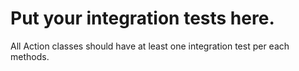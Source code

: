 # Put your integration tests here.
All Action classes should have at least one integration test per each methods.